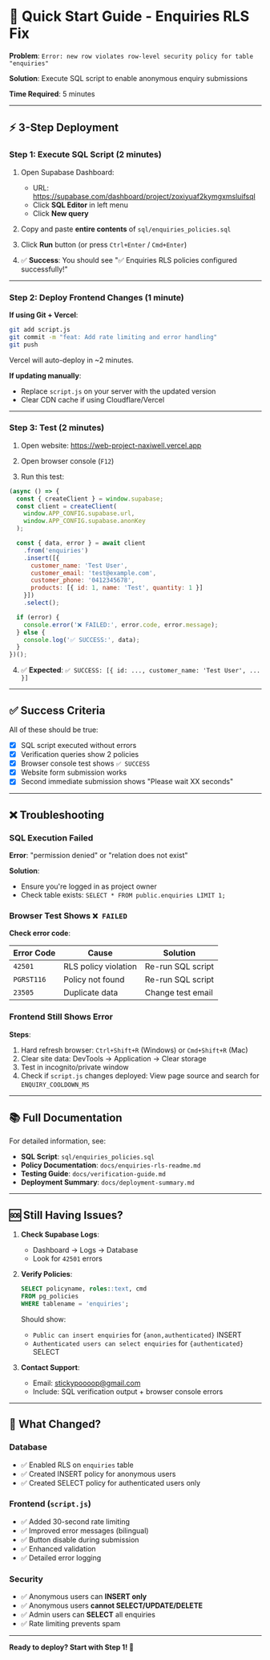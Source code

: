 # 🚀 Quick Start Guide - Enquiries RLS Fix

**Problem**: `Error: new row violates row-level security policy for table "enquiries"`

**Solution**: Execute SQL script to enable anonymous enquiry submissions

**Time Required**: 5 minutes

---

## ⚡ 3-Step Deployment

### Step 1: Execute SQL Script (2 minutes)

1. Open Supabase Dashboard:
   - URL: https://supabase.com/dashboard/project/zoxiyuaf2kymgxmsluifsql
   - Click **SQL Editor** in left menu
   - Click **New query**

2. Copy and paste **entire contents** of `sql/enquiries_policies.sql`

3. Click **Run** button (or press `Ctrl+Enter` / `Cmd+Enter`)

4. ✅ **Success**: You should see "✅ Enquiries RLS policies configured successfully!"

---

### Step 2: Deploy Frontend Changes (1 minute)

**If using Git + Vercel**:
```bash
git add script.js
git commit -m "feat: Add rate limiting and error handling"
git push
```
Vercel will auto-deploy in ~2 minutes.

**If updating manually**:
- Replace `script.js` on your server with the updated version
- Clear CDN cache if using Cloudflare/Vercel

---

### Step 3: Test (2 minutes)

1. Open website: https://web-project-naxiwell.vercel.app

2. Open browser console (`F12`)

3. Run this test:
```javascript
(async () => {
  const { createClient } = window.supabase;
  const client = createClient(
    window.APP_CONFIG.supabase.url,
    window.APP_CONFIG.supabase.anonKey
  );

  const { data, error } = await client
    .from('enquiries')
    .insert([{
      customer_name: 'Test User',
      customer_email: 'test@example.com',
      customer_phone: '0412345678',
      products: [{ id: 1, name: 'Test', quantity: 1 }]
    }])
    .select();

  if (error) {
    console.error('❌ FAILED:', error.code, error.message);
  } else {
    console.log('✅ SUCCESS:', data);
  }
})();
```

4. ✅ **Expected**: `✅ SUCCESS: [{ id: ..., customer_name: 'Test User', ... }]`

---

## ✅ Success Criteria

All of these should be true:

- [x] SQL script executed without errors
- [x] Verification queries show 2 policies
- [x] Browser console test shows `✅ SUCCESS`
- [x] Website form submission works
- [x] Second immediate submission shows "Please wait XX seconds"

---

## ❌ Troubleshooting

### SQL Execution Failed

**Error**: "permission denied" or "relation does not exist"

**Solution**:
- Ensure you're logged in as project owner
- Check table exists: `SELECT * FROM public.enquiries LIMIT 1;`

### Browser Test Shows `❌ FAILED`

**Check error code**:

| Error Code | Cause | Solution |
|------------|-------|----------|
| `42501` | RLS policy violation | Re-run SQL script |
| `PGRST116` | Policy not found | Re-run SQL script |
| `23505` | Duplicate data | Change test email |

### Frontend Still Shows Error

**Steps**:
1. Hard refresh browser: `Ctrl+Shift+R` (Windows) or `Cmd+Shift+R` (Mac)
2. Clear site data: DevTools → Application → Clear storage
3. Test in incognito/private window
4. Check if `script.js` changes deployed: View page source and search for `ENQUIRY_COOLDOWN_MS`

---

## 📚 Full Documentation

For detailed information, see:

- **SQL Script**: `sql/enquiries_policies.sql`
- **Policy Documentation**: `docs/enquiries-rls-readme.md`
- **Testing Guide**: `docs/verification-guide.md`
- **Deployment Summary**: `docs/deployment-summary.md`

---

## 🆘 Still Having Issues?

1. **Check Supabase Logs**:
   - Dashboard → Logs → Database
   - Look for `42501` errors

2. **Verify Policies**:
   ```sql
   SELECT policyname, roles::text, cmd
   FROM pg_policies
   WHERE tablename = 'enquiries';
   ```
   Should show:
   - `Public can insert enquiries` for `{anon,authenticated}` INSERT
   - `Authenticated users can select enquiries` for `{authenticated}` SELECT

3. **Contact Support**:
   - Email: stickypoooop@gmail.com
   - Include: SQL verification output + browser console errors

---

## 🎯 What Changed?

### Database
- ✅ Enabled RLS on `enquiries` table
- ✅ Created INSERT policy for anonymous users
- ✅ Created SELECT policy for authenticated users only

### Frontend (`script.js`)
- ✅ Added 30-second rate limiting
- ✅ Improved error messages (bilingual)
- ✅ Button disable during submission
- ✅ Enhanced validation
- ✅ Detailed error logging

### Security
- ✅ Anonymous users can **INSERT only**
- ✅ Anonymous users **cannot SELECT/UPDATE/DELETE**
- ✅ Admin users can **SELECT** all enquiries
- ✅ Rate limiting prevents spam

---

**Ready to deploy? Start with Step 1! 🚀**

